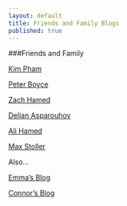 ```yaml
---
layout: default
title: Friends and Family Blogs
published: true
---
```


###Friends and Family

[Kim Pham](http://kimberlytpham.tumblr.com/)

[Peter Boyce](https://medium.com/@badboyboyce)

[Zach Hamed ](https://medium.com/@zmh)

[Delian Asparouhov](http://delian.io)

[Ali Hamed ](http://studententrepreneur.tumblr.com/)

[Max Stoller](http://maxstoller.ms/)

Also…

[Emma’s Blog](http://emmatangoren.tumblr.com/)

[Connor’s Blog](http://connormcewen.com)